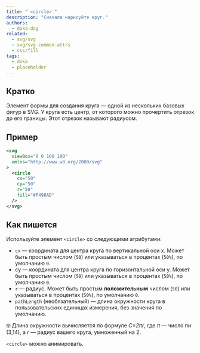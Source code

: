 ```yaml
---
title: "`<circle>`"
description: "Сначала нарисуйте круг."
authors:
  - doka-dog
related:
  - svg/svg
  - svg/svg-common-attrs
  - css/fill
tags:
  - doka
  - placeholder
---
```


## Кратко

Элемент формы для создания круга — одной из нескольких базовых фигур в SVG. У круга есть центр, от которого можно прочертить отрезок до его границы. Этот отрезок называют радиусом.

## Пример

```svg
<svg 
  viewBox="0 0 100 100"
  xmlns="http://www.w3.org/2000/svg"
>
  <circle
    cx="50"
    cy="50"
    r="50"
    fill="#F498AD"
  />
</svg>
```

## Как пишется

Используйте элемент `<circle>` со следующими атрибутами:

- `cx` — координата для центра круга по вертикальной оси x. Может быть простым числом (`50`) или указываться в процентах (`50%`), по умолчанию `0`.
- cy — координата для центра круга по горизонтальной оси y. Может быть простым числом (`50`) или указываться в процентах (`50%`), по умолчанию `0`.
- `r` — радиус. Может быть простым **положительным** числом (`50`) или указываться в процентах (`50%`), по умолчанию `0`.
- `pathLength` (необязательный) — длина окружности круга в пользовательских единицах измерения, без значения по умолчанию.

<aside>

🤓 Длина окружности вычисляется по формуле _C=2πr_, где _π_ — число пи (3,14), а _r_ — радиус вашего круга, умноженный на 2.

</aside>

`<circle>` можно анимировать.
